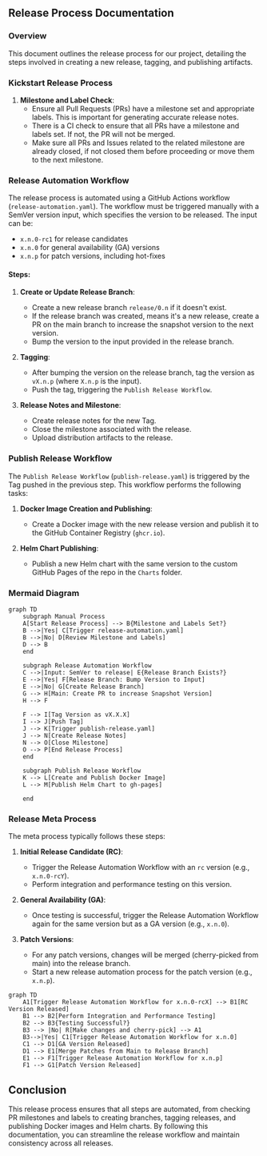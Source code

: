 ## Release Process Documentation

### Overview

This document outlines the release process for our project, detailing the steps involved in creating a new release, tagging, and publishing artifacts.

### Kickstart Release Process

1. **Milestone and Label Check**:
    - Ensure all Pull Requests (PRs) have a milestone set and appropriate labels. This is important for generating accurate release notes.
    - There is a CI check to ensure that all PRs have a milestone and labels set. If not, the PR will not be merged.
    - Make sure all PRs and Issues related to the related milestone are already closed, if not closed them before proceeding or move them to the next milestone.    

### Release Automation Workflow

The release process is automated using a GitHub Actions workflow (`release-automation.yaml`). The workflow must be triggered manually with a SemVer version input, which specifies the version to be released. The input can be:
- `x.n.0-rc1` for release candidates
- `x.n.0` for general availability (GA) versions
- `x.n.p` for patch versions, including hot-fixes

#### Steps:

1. **Create or Update Release Branch**:
    - Create a new release branch `release/0.n` if it doesn't exist.
    - If the release branch was created, means it's a new release, create a PR on the main branch to increase the snapshot version to the next version. 
    - Bump the version to the input provided in the release branch.    

2. **Tagging**:
    - After bumping the version on the release branch, tag the version as `vX.n.p` (where `X.n.p` is the input).
    - Push the tag, triggering the `Publish Release Workflow`.

3. **Release Notes and Milestone**:
    - Create release notes for the new Tag.
    - Close the milestone associated with the release.
    - Upload distribution artifacts to the release.

### Publish Release Workflow

The `Publish Release Workflow` (`publish-release.yaml`) is triggered by the Tag pushed in the previous step. This workflow performs the following tasks:

1. **Docker Image Creation and Publishing**:
    - Create a Docker image with the new release version and publish it to the GitHub Container Registry (`ghcr.io`).

2. **Helm Chart Publishing**:
    - Publish a new Helm chart with the same version to the custom GitHub Pages of the repo in the `Charts` folder.

### Mermaid Diagram

```mermaid
graph TD
    subgraph Manual Process
    A[Start Release Process] --> B{Milestone and Labels Set?}
    B -->|Yes| C[Trigger release-automation.yaml]
    B -->|No| D[Review Milestone and Labels]
    D --> B
    end

    subgraph Release Automation Workflow
    C -->|Input: SemVer to release| E{Release Branch Exists?}
    E -->|Yes| F[Release Branch: Bump Version to Input]
    E -->|No| G[Create Release Branch]    
    G --> H[Main: Create PR to increase Snapshot Version]
    H --> F

    F --> I[Tag Version as vX.X.X]
    I --> J[Push Tag]
    J --> K[Trigger publish-release.yaml]
    J --> N[Create Release Notes]
    N --> O[Close Milestone]
    O --> P[End Release Process]
    end

    subgraph Publish Release Workflow
    K --> L[Create and Publish Docker Image]
    L --> M[Publish Helm Chart to gh-pages]
    
    end
```

### Release Meta Process

The meta process typically follows these steps:

1. **Initial Release Candidate (RC)**:
    - Trigger the Release Automation Workflow with an `rc` version (e.g., `x.n.0-rcY`).
    - Perform integration and performance testing on this version.

2. **General Availability (GA)**:
    - Once testing is successful, trigger the Release Automation Workflow again for the same version but as a GA version (e.g., `x.n.0`).

3. **Patch Versions**:
    - For any patch versions, changes will be merged (cherry-picked from main) into the release branch.
    - Start a new release automation process for the patch version (e.g., `x.n.p`).

```mermaid
graph TD
    A1[Trigger Release Automation Workflow for x.n.0-rcX] --> B1[RC Version Released]
    B1 --> B2[Perform Integration and Performance Testing]    
    B2 --> B3{Testing Successful?} 
    B3 --> |No| R[Make changes and cherry-pick] --> A1
    B3-->|Yes| C1[Trigger Release Automation Workflow for x.n.0]
    C1 --> D1[GA Version Released]
    D1 --> E1[Merge Patches from Main to Release Branch]
    E1 --> F1[Trigger Release Automation Workflow for x.n.p]
    F1 --> G1[Patch Version Released]

```

## Conclusion

This release process ensures that all steps are automated, from checking PR milestones and labels to creating branches, tagging releases, and publishing Docker images and Helm charts. By following this documentation, you can streamline the release workflow and maintain consistency across all releases.

